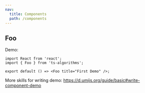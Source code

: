 ```yaml
---
nav:
  title: Components
  path: /components
---
```


## Foo

Demo:

```tsx
import React from 'react';
import { Foo } from 'ts-algorithms';

export default () => <Foo title="First Demo" />;
```

More skills for writing demo: https://d.umijs.org/guide/basic#write-component-demo
